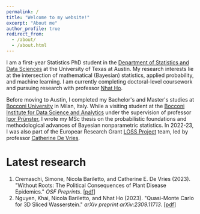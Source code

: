 ```yaml
---
permalink: /
title: "Welcome to my website!"
excerpt: "About me"
author_profile: true
redirect_from: 
  - /about/
  - /about.html
---
```

I am a first-year Statistics PhD student in the [Department of Statistics and Data Sciences](https://stat.utexas.edu/) at the University of Texas at Austin. My research interests lie at the intersection of mathematical (Bayesian) statistics, applied probability, and machine learning. I am currently completing doctoral-level coursework and pursuing research with professor [Nhat Ho](https://nhatptnk8912.github.io/).

Before moving to Austin, I completed my Bachelor's and Master's studies at [Bocconi University](https://www.unibocconi.eu/wps/wcm/connect/bocconi/sitopubblico_en/navigation+tree/home) in Milan, Italy. While a visiting student at the [Bocconi Institute for Data Science and Analytics](https://bidsa.unibocconi.eu/) under the supervision of professor [Igor Prünster](https://mypage.unibocconi.eu/igorpruenster/), I wrote my MSc thesis on the probabilistic foundations and methodological advances of Bayesian nonparametric statistics. In 2022-23, I was also part of the Europear Research Grant [LOSS Project](https://dondena.unibocconi.eu/research-projects/loss) team, led by professor [Catherine De Vries](https://www.catherinedevries.eu/).

Latest research
======
1. Cremaschi, Simone, Nicola Bariletto, and Catherine E. De Vries (2023). "Without Roots: The Political Consequences of Plant Disease Epidemics." _OSF Preprints_. [[pdf](https://osf.io/preprints/osf/brx38)]
1. Nguyen, Khai, Nicola Bariletto, and Nhat Ho (2023). "Quasi-Monte Carlo for 3D Sliced Wasserstein." _arXiv preprint arXiv:2309.11713_. [[pdf](https://arxiv.org/pdf/2309.11713.pdf)]
